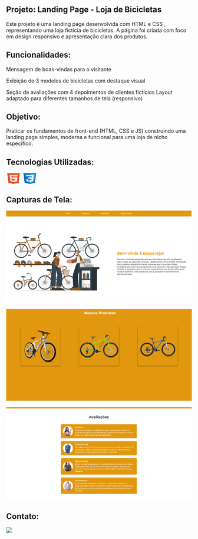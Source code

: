 ## Projeto: Landing Page - Loja de Bicicletas 



Este projeto é uma landing page desenvolvida com HTML e CSS , representando uma loja fictícia de bicicletas. A página foi criada com foco em design responsivo e apresentação clara dos produtos.

## Funcionalidades:
 
 Mensagem de boas-vindas para o visitante

 Exibição de 3 modelos de bicicletas com destaque visual

 Seção de avaliações com 4 depoimentos de clientes fictícios
Layout adaptado para diferentes tamanhos de tela (responsivo)

## Objetivo:


Praticar os fundamentos de front-end (HTML, CSS e JS) construindo uma landing page simples, moderna e funcional para uma loja de nicho específico.

## Tecnologias Utilizadas:

<img align="center" alt="Arthur-HTML" height="30" width="40" src="https://raw.githubusercontent.com/devicons/devicon/master/icons/html5/html5-original.svg">
<img align="center" alt="Arthur-CSS" height="30" width="40" src="https://raw.githubusercontent.com/devicons/devicon/master/icons/css3/css3-original.svg">

## Capturas de Tela:

![Captura de Tela 1](./img/Captura%20de%20tela%202025-04-11%20203216.png)


![Captura de Tela 2](./img/Captura%20de%20tela%202025-04-11%20203241.png)


![Captura de Tela 3](./img/Captura%20de%20tela%202025-04-11%20203252.png)

## Contato:

<a href="https://www.linkedin.com/in/arthur-lima-027581326/" target="_blank"><img src="https://img.shields.io/badge/LinkedIn-0077B5?style=for-the-badge&logo=linkedin&logoColor=white" target="_blank">
